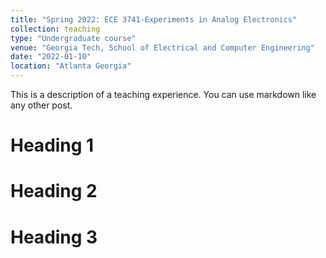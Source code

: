 ```yaml
---
title: "Spring 2022: ECE 3741-Experiments in Analog Electronics"
collection: teaching
type: "Undergraduate course"
venue: "Georgia Tech, School of Electrical and Computer Engineering"
date: "2022-01-10"
location: "Atlanta Georgia"
---
```


This is a description of a teaching experience. You can use markdown like any other post.

Heading 1
======

Heading 2
======

Heading 3
======

